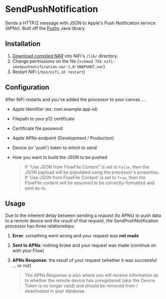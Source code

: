 # SendPushNotification #

Sends a HTTP/2 message with JSON to Apple's Push Notification service (APNs).  Built off the [Pushy](https://github.com/relayrides/pushy) Java library.

## Installation ##

 1. [Download complied NAR](https://github.com/danshev/SendPushNotification/blob/master/nifi-sendpushnotification-nar-1.0-SNAPSHOT.nar) into NiFi's `/lib/` directory.
 2. Change permissions on the file (>`chmod 755 nifi-sendpushnotification-nar-1.0-SNAPSHOT.nar`)
 3. Restart NiFi (`/bin/nifi.sh restart`)


## Configuration ##

After NiFi restarts and you've added the processor to your canvas ...

 - Apple Identifier (ex: com.example.app-id)
 - Filepath to your p12 certificate
 - Certificate file password
 - Apple APNs endpoint (Development / Production)
 - Device (or 'push') token to which to send
 - How you want to build the JSON to be pushed

 	> If "Use JSON from FlowFile Content" is set to `False`, then the JSON payload will be populated using the processor's properties.  If 'Use JSON from FlowFile Content' is set to `True`, then the FlowFile content will be assumed to be correctly-formatted and sent as-is.


## Usage ##

Due to the inherent delay between sending a *request* (to APNs) to push data to a remote device and *the result* of that request, the SendPushNotification processor has three relationships:

 1. **Error**: something went wrong and your request was **not made**
 2. **Sent to APNs**: nothing broke and your request was made (continue on with your Flow)
 3. **APNs Response**: the result of your request (whether it was successful ... or not)

 	> The APNs Response is also where you will receive information as to whether the remote device has unregistered (aka: the Device Token is no longer valid) and should be removed from / deactivated in your database.
